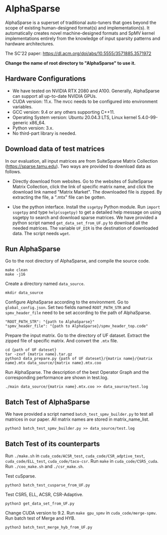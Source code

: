 # AlphaSparse

AlphaSparse is a superset of traditional auto-tuners that goes beyond the scope of existing human-designed format(s) and implementation(s). It automatically creates novel machine-designed formats and SpMV kernel implementations entirely from the knowledge of input sparsity patterns and hardware architectures.

The SC'22 paper: https://dl.acm.org/doi/abs/10.5555/3571885.3571972

**Change the name of root directory to "AlphaSparse" to use it.**

## Hardware Configurations

- We have tested on NVIDIA RTX 2080 and A100. Generally, AlphaSparse can support all up-to-date NVIDIA GPUs.
- CUDA version: 11.x. The nvcc needs to be configured into environment variables.
- GCC version: 9.4 or any others supporting C++11.
- Operating System version: Ubuntu 20.04.3 LTS, Linux kernel 5.4.0-99-generic x86_64.
- Python version: 3.x.
- No third-part library is needed.

## Download data of test matrices

In our evaluation, all input matrices are from SuiteSparse Matrix Collection (https://sparse.tamu.edu). Two ways are provided to download data as follows.

- Directly download from websites. Go to the websites of SuiteSparse Matrix Collection, click the link of specific matrix name, and click the download link named "Matrix Market". The downloaded file is zipped. By extracting the file, a ".mtx" file can be gotten.

- Use the python interface. Install the `ssgetpy` Python module. Run `import ssgetpy` and type `help(ssgetpy)` to get a detailed help message on using ssgetpy to search and download sparse matrices. We have provided a python script named `get_data_set_from_UF.py` to download all the needed matrices. The variable `UF_DIR` is the destination of downloaded data. The script needs `wget`.

## Run AlphaSparse

Go to the root directory of AlphaSparse, and compile the source code.

```
make clean
make -j16
```

Create a directory named `data_source`.

```
mkdir data_source
```

Configure AlphaSparse according to the environment. Go to `global_config.json`. Set two fields named `ROOT_PATH_STR` and `spmv_header_file` need to be set according to the path of AlphaSparse.

```
"ROOT_PATH_STR": "{path to AlphaSparse}"
"spmv_header_file": "{path to AlphaSparse}/spmv_header_top.code"
```

Prepare the input matrix. Go to the directory of UF dataset. Extract the zipped file of specific matrix. And convert the `.mtx` file.

```
cd {path of UF dateset}
tar -zxvf {matrix name}.tar.gz
python3 data_prepare.py {path of UF dateset}/{matrix name}/{matrix name}.mtx data_source/{matrix name}.mtx.coo
```

Run AlphaSparse. The description of the best Operator Graph and the corresponding performance are shown in test.log.

```
./main data_source/{matrix name}.mtx.coo >> data_source/test.log
```

## Batch Test of AlphaSparse

We have provided a script named `batch_test_spmv_builder.py` to test all matrices in our paper. All matrix names are stored in matrix_name_list. 

```
python3 batch_test_spmv_builder.py >> data_source/test.log
```

## Batch Test of its counterparts

Run `./make.sh` in `cuda_code/ACSR_test`, `cuda_code/CSR_adptive_test`, `cuda_code/ELL_test`, `cuda_code/taco-csr`. Run `make` in `cuda_code/CSR5_cuda`. Run `./coo_make.sh` and `./csr_make.sh`. 

Test cuSparse.

```
python3 batch_test_cusparse_from_UF.py
```

Test CSR5, ELL, ACSR, CSR-Adaptive.

```
python3 get_data_set_from_UF.py
```

Change CUDA version to 9.2. Run `make gpu_spmv` in `cuda_code/merge-spmv`. Run batch test of Merge and HYB.

```
python3 batch_test_merge_hyb_from_UF.py
```
